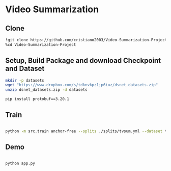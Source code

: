 # Video Summarization

## Clone

```bash
!git clone https://github.com/cristiano2003/Video-Summarization-Project.git
%cd Video-Summarization-Project
```

## Setup, Build Package and download Checkpoint and Dataset 

```bash
mkdir -p datasets
wget "https://www.dropbox.com/s/tdknvkpz1jp6iuz/dsnet_datasets.zip"
unzip dsnet_datasets.zip -d datasets

pip install protobuf==3.20.1
```

## Train

```bash

python -m src.train anchor-free --splits ./splits/tvsum.yml --dataset tvsum 

```

## Demo

```bash

python app.py

```




                       